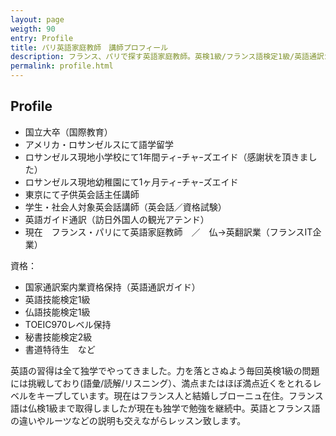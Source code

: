 ```yaml
---
layout: page
weigth: 90
entry: Profile
title: パリ英語家庭教師　講師プロフィール
description: フランス、パリで探す英語家庭教師。英検1級/フランス語検定1級/英語通訳ガイド/TOEIC970の資格を持つ日本人女性講師です。
permalink: profile.html
---
```


## Profile

* 国立大卒（国際教育）
* アメリカ・ロサンゼルスにて語学留学
* ロサンゼルス現地小学校にて1年間ティｰチャｰズエイド（感謝状を頂きました）
* ロサンゼルス現地幼稚園にて1ヶ月ティｰチャｰズエイド
* 東京にて子供英会話主任講師
* 学生・社会人対象英会話講師（英会話／資格試験）
* 英語ガイド通訳（訪日外国人の観光アテンド）
* 現在　フランス・パリにて英語家庭教師　／　仏→英翻訳業（フランスIT企業）

資格：

* 国家通訳案内業資格保持（英語通訳ガイド）
* 英語技能検定1級
* 仏語技能検定1級
* TOEIC970レベル保持
* 秘書技能検定2級
* 書道特待生　など

英語の習得は全て独学でやってきました。力を落とさぬよう毎回英検1級の問題には挑戦しており(語彙/読解/リスニング）、満点またはほぼ満点近くをとれるレベルをキープしています。現在はフランス人と結婚しブローニュ在住。フランス語は仏検1級まで取得しましたが現在も独学で勉強を継続中。英語とフランス語の違いやルーツなどの説明も交えながらレッスン致します。
